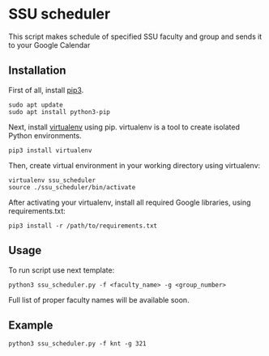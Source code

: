 # SSU scheduler

This script makes schedule of specified SSU faculty and group and sends it to your Google Calendar

## Installation

First of all, install [pip3](https://pip.pypa.io/en/stable/).

```
sudo apt update
sudo apt install python3-pip
```

Next, install [virtualenv](https://virtualenv.pypa.io/en/latest/) using pip. virtualenv is a tool to
create isolated Python environments.

```
pip3 install virtualenv
```

Then, create virtual environment in your working directory using virtualenv:

```
virtualenv ssu_scheduler
source ./ssu_scheduler/bin/activate
```

After activating your virtualenv, install all required Google libraries, using requirements.txt:

```
pip3 install -r /path/to/requirements.txt
```
## Usage

To run script use next template:

```
python3 ssu_scheduler.py -f <faculty_name> -g <group_number>
```

Full list of proper faculty names will be available soon.

## Example

```
python3 ssu_scheduler.py -f knt -g 321
```
